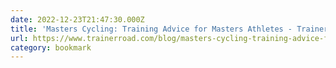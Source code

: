 ```yaml
---
date: 2022-12-23T21:47:30.000Z
title: 'Masters Cycling: Training Advice for Masters Athletes - TrainerRoad Blog'
url: https://www.trainerroad.com/blog/masters-cycling-training-advice-for-masters-athletes/
category: bookmark
---
```

